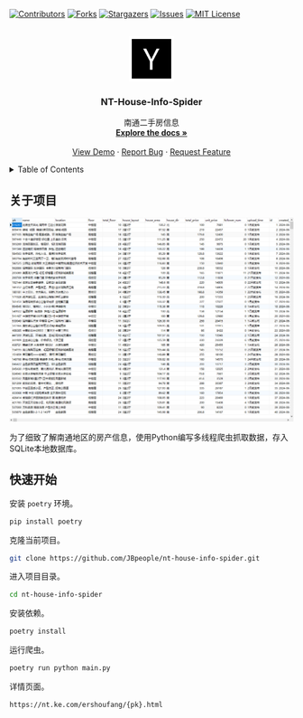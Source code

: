 [![Contributors][contributors-shield]][contributors-url]
[![Forks][forks-shield]][forks-url]
[![Stargazers][stars-shield]][stars-url]
[![Issues][issues-shield]][issues-url]
[![MIT License][license-shield]][license-url]



<!-- PROJECT LOGO -->
<br />
<div align="center">
  <a href="https://github.com/JBpeople/nt-house-info-spider">
    <img src="docs/images/logo.png" alt="Logo" width="80" height="80">
  </a>

  <h3 align="center">NT-House-Info-Spider</h3>

  <p align="center">
    南通二手房信息
    <br />
    <a href="https://github.com/JBpeople/nt-house-info-spider"><strong>Explore the docs »</strong></a>
    <br />
    <br />
    <a href="https://github.com/JBpeople/nt-house-info-spider">View Demo</a>
    ·
    <a href="https://github.com/JBpeople/nt-house-info-spider/issues/new?labels=bug&template=bug-report---.md">Report Bug</a>
    ·
    <a href="hhttps://github.com/JBpeople/nt-house-info-spider/issues/new?labels=enhancement&template=feature-request---.md">Request Feature</a>
  </p>
</div>

<!-- TABLE OF CONTENTS -->
<details>
  <summary>Table of Contents</summary>
  <ol>
    <li>
      <a href="#about-the-project">关于项目</a>
    </li>
  </ol>
</details>

<!-- ABOUT THE PROJECT -->
## 关于项目

![Product Name Screen Shot][product-screenshot]

为了细致了解南通地区的房产信息，使用Python编写多线程爬虫抓取数据，存入SQLite本地数据库。

## 快速开始

安装 `poetry` 环境。
```bash
pip install poetry
```

克隆当前项目。
```bash
git clone https://github.com/JBpeople/nt-house-info-spider.git
```

进入项目目录。
```bash
cd nt-house-info-spider
```

安装依赖。
```bash
poetry install
```

运行爬虫。
```bash
poetry run python main.py
```

详情页面。
```bash
https://nt.ke.com/ershoufang/{pk}.html
```


<!-- MARKDOWN LINKS & IMAGES -->
<!-- https://www.markdownguide.org/basic-syntax/#reference-style-links -->
[contributors-shield]: https://img.shields.io/github/contributors/JBpeople/nt-house-info-spider.svg?style=for-the-badge
[contributors-url]: https://github.com/JBpeople/nt-house-info-spider/graphs/contributors
[forks-shield]: https://img.shields.io/github/forks/JBpeople/nt-house-info-spider.svg?style=for-the-badge
[forks-url]: https://github.com/JBpeople/nt-house-info-spider/network/members
[stars-shield]: https://img.shields.io/github/stars/JBpeople/nt-house-info-spider.svg?style=for-the-badge
[stars-url]: https://github.com/JBpeople/nt-house-info-spider/stargazers
[issues-shield]: https://img.shields.io/github/issues/JBpeople/nt-house-info-spider.svg?style=for-the-badge
[issues-url]: https://github.com/JBpeople/nt-house-info-spider/issues
[license-shield]: https://img.shields.io/github/license/JBpeople/nt-house-info-spider.svg?style=for-the-badge
[license-url]: https://github.com/JBpeople/nt-house-info-spider/blob/master/LICENSE.txt
[product-screenshot]: docs/images/product-screenshot.png
[Next.js]: https://img.shields.io/badge/next.js-000000?style=for-the-badge&logo=nextdotjs&logoColor=white
[Next-url]: https://nextjs.org/
[React.js]: https://img.shields.io/badge/React-20232A?style=for-the-badge&logo=react&logoColor=61DAFB
[React-url]: https://reactjs.org/
[Vue.js]: https://img.shields.io/badge/Vue.js-35495E?style=for-the-badge&logo=vuedotjs&logoColor=4FC08D
[Vue-url]: https://vuejs.org/
[Angular.io]: https://img.shields.io/badge/Angular-DD0031?style=for-the-badge&logo=angular&logoColor=white
[Angular-url]: https://angular.io/
[Svelte.dev]: https://img.shields.io/badge/Svelte-4A4A55?style=for-the-badge&logo=svelte&logoColor=FF3E00
[Svelte-url]: https://svelte.dev/
[Laravel.com]: https://img.shields.io/badge/Laravel-FF2D20?style=for-the-badge&logo=laravel&logoColor=white
[Laravel-url]: https://laravel.com
[Bootstrap.com]: https://img.shields.io/badge/Bootstrap-563D7C?style=for-the-badge&logo=bootstrap&logoColor=white
[Bootstrap-url]: https://getbootstrap.com
[JQuery.com]: https://img.shields.io/badge/jQuery-0769AD?style=for-the-badge&logo=jquery&logoColor=white
[JQuery-url]: https://jquery.com
